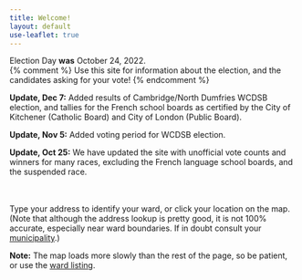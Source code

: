 ```yaml
---
title: Welcome!
layout: default
use-leaflet: true
---
```


<section class="flex justify-center">
  <article class="standout-box blue large">
    <div class="big-text header" id="map-box" data-aos="fade-left">
    Election Day <strong>was</strong> October 24, 2022.
    </div>
    <div data-aos="fade-left">
    {% comment %}
    Use this site for information about the election, and the
    candidates asking for your vote!
    {% endcomment %}
    <p>
    <strong>Update, Dec 7:</strong> Added results of Cambridge/North
    Dumfries WCDSB election, and tallies for the French school boards
    as certified by the City of Kitchener (Catholic Board) and City of
    London (Public Board).
    </p><p>
    <strong>Update, Nov 5:</strong> Added voting period for WCDSB
    election.
    </p><p>
    <strong>Update, Oct 25:</strong> We have updated the site with
    unofficial vote counts and winners for many races, excluding the
    French language school boards, and the suspended race.
    </p>
    </div>
    <div class="countdown-container" style="font-size: 1.5rem; margin-bottom: 48px;" data-aos="fade-left">
      <div class="countdown-days">
      </div>
    <!--Today is Election Day-->
    </div>
    <div class="content" data-aos="fade-up">
     <p>Type your address to identify your ward, or click your
     location on the map. (Note that although the address lookup is
     pretty good, it is not 100% accurate, especially near ward
     boundaries. If in doubt consult your <a
     href="https://wrvotes.com" target="_blank">municipality</a>.)</p>
     <div id="map-searchbar"></div>
     <div id="map"></div>
     <p><strong>Note:</strong> The map loads more slowly than the rest
     of the page, so be patient, or use the <a href="/wards/">ward listing</a>.</p>
    </div>
  </article>
</section>

<script src="{{ site.baseurl }}/assets/js/leaflet.js"></script>
<script src="{{ site.baseurl }}/assets/js/leaflet-search.min.js"></script>
<!-- This has too many dependencies to load locally. -->
<script src="https://unpkg.com/leaflet-pip@1.1.0/leaflet-pip.js"></script>
<script src="{{ site.baseurl }}/assets/js/jquery-3.6.0.min.js"></script>
<script src="{{ site.baseurl }}/assets/js/show-map.js"></script>

